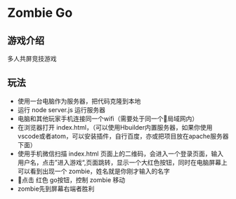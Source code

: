 # Zombie Go

## 游戏介绍
多人共屏竞技游戏

## 玩法
- 使用一台电脑作为服务器，把代码克隆到本地
- 运行 node server.js 运行服务器
- 电脑和其他玩家手机连接同一个wifi（需要处于同一个局域网内）
- 在浏览器打开 index.html，（可以使用Hbuilder内置服务器，如果你使用vscode或者atom，可以安装插件，自行百度，亦或把项目放在apache服务器下面）
-  使用手机微信扫描 index.html 页面上的二维码，会进入一个登录页面，输入用户名，点击”进入游戏“,页面跳转，显示一个大红色按钮，同时在电脑屏幕上可以看到出现一个 zombie，姓名就是你刚才输入的名字
- 点击 红色 go按钮，控制 zombie 移动
- zombie先到屏幕右端者胜利
